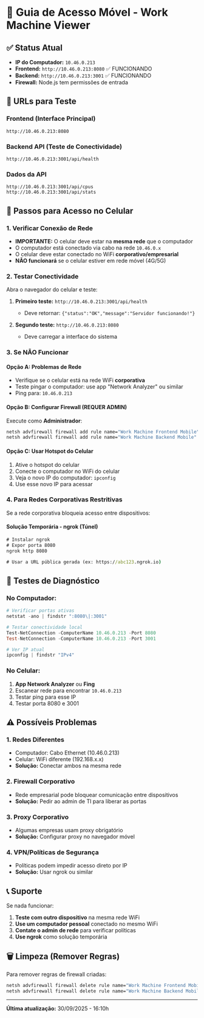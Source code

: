 # 📱 Guia de Acesso Móvel - Work Machine Viewer

## ✅ Status Atual
- **IP do Computador:** `10.46.0.213`
- **Frontend:** `http://10.46.0.213:8080` ✅ FUNCIONANDO
- **Backend:** `http://10.46.0.213:3001` ✅ FUNCIONANDO
- **Firewall:** Node.js tem permissões de entrada

## 🔧 URLs para Teste

### Frontend (Interface Principal)
```
http://10.46.0.213:8080
```

### Backend API (Teste de Conectividade)
```
http://10.46.0.213:3001/api/health
```

### Dados da API
```
http://10.46.0.213:3001/api/cpus
http://10.46.0.213:3001/api/stats
```

## 📱 Passos para Acesso no Celular

### 1. **Verificar Conexão de Rede**
- **IMPORTANTE:** O celular deve estar na **mesma rede** que o computador
- O computador está conectado via cabo na rede `10.46.0.x`
- O celular deve estar conectado no WiFi **corporativo/empresarial**
- **NÃO funcionará** se o celular estiver em rede móvel (4G/5G)

### 2. **Testar Conectividade**
Abra o navegador do celular e teste:

1. **Primeiro teste:** `http://10.46.0.213:3001/api/health`
   - Deve retornar: `{"status":"OK","message":"Servidor funcionando!"}`

2. **Segundo teste:** `http://10.46.0.213:8080`
   - Deve carregar a interface do sistema

### 3. **Se NÃO Funcionar**

#### Opção A: Problemas de Rede
- Verifique se o celular está na rede WiFi **corporativa**
- Teste pingar o computador: use app "Network Analyzer" ou similar
- Ping para: `10.46.0.213`

#### Opção B: Configurar Firewall (REQUER ADMIN)
Execute como **Administrador**:
```cmd
netsh advfirewall firewall add rule name="Work Machine Frontend Mobile" dir=in action=allow protocol=TCP localport=8080
netsh advfirewall firewall add rule name="Work Machine Backend Mobile" dir=in action=allow protocol=TCP localport=3001
```

#### Opção C: Usar Hotspot do Celular
1. Ative o hotspot do celular
2. Conecte o computador no WiFi do celular
3. Veja o novo IP do computador: `ipconfig`
4. Use esse novo IP para acessar

### 4. **Para Redes Corporativas Restritivas**

Se a rede corporativa bloqueia acesso entre dispositivos:

#### Solução Temporária - ngrok (Túnel)
```cmd
# Instalar ngrok
# Expor porta 8080
ngrok http 8080

# Usar a URL pública gerada (ex: https://abc123.ngrok.io)
```

## 🧪 Testes de Diagnóstico

### No Computador:
```powershell
# Verificar portas ativas
netstat -ano | findstr ":8080\|:3001"

# Testar conectividade local
Test-NetConnection -ComputerName 10.46.0.213 -Port 8080
Test-NetConnection -ComputerName 10.46.0.213 -Port 3001

# Ver IP atual
ipconfig | findstr "IPv4"
```

### No Celular:
1. **App Network Analyzer** ou **Fing**
2. Escanear rede para encontrar `10.46.0.213`
3. Testar ping para esse IP
4. Testar porta 8080 e 3001

## ⚠️ Possíveis Problemas

### 1. **Redes Diferentes**
- Computador: Cabo Ethernet (10.46.0.213)
- Celular: WiFi diferente (192.168.x.x)
- **Solução:** Conectar ambos na mesma rede

### 2. **Firewall Corporativo**
- Rede empresarial pode bloquear comunicação entre dispositivos
- **Solução:** Pedir ao admin de TI para liberar as portas

### 3. **Proxy Corporativo**
- Algumas empresas usam proxy obrigatório
- **Solução:** Configurar proxy no navegador móvel

### 4. **VPN/Políticas de Segurança**
- Políticas podem impedir acesso direto por IP
- **Solução:** Usar ngrok ou similar

## 📞 Suporte

Se nada funcionar:

1. **Teste com outro dispositivo** na mesma rede WiFi
2. **Use um computador pessoal** conectado no mesmo WiFi
3. **Contate o admin de rede** para verificar políticas
4. **Use ngrok** como solução temporária

## 🗑️ Limpeza (Remover Regras)

Para remover regras de firewall criadas:
```cmd
netsh advfirewall firewall delete rule name="Work Machine Frontend Mobile"
netsh advfirewall firewall delete rule name="Work Machine Backend Mobile"
```

---
**Última atualização:** 30/09/2025 - 16:10h